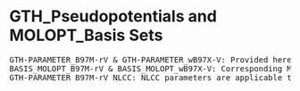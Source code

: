 # GTH_Pseudopotentials and MOLOPT_Basis Sets
<pre>
GTH-PARAMETER_B97M-rV & GTH-PARAMETER_wB97X-V: Provided herein are the optimized GTH pseudopotentials (PPs) at the levels of meta-GGA B97M-rV and hybrid ωB97X-V, tailored for main-group elements and metals including transition metals and noble metals.
BASIS_MOLOPT_B97M-rV & BASIS_MOLOPT_wB97X-V: Corresponding MOLOPT basis sets optimized at B97M-rV and ωB97X-V ranging from DZVP, TZVP to TZVPPD levels, used together with the corresponding GTH PPs.
GTH-PARAMETER_B97M-rV_NLCC: NLCC parameters are applicable to second-row elements at the B97M-rV level, for elements of greater atomic number, it is advisable to utilize the conventional GTH PPs.
</pre>
